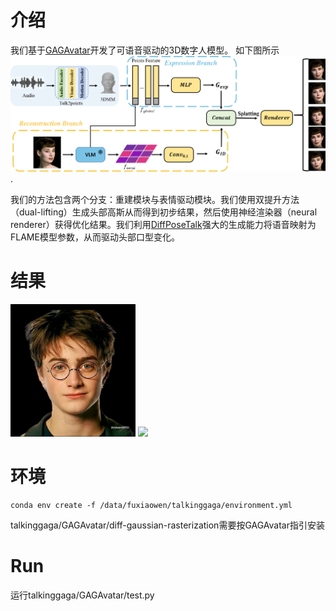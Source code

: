 # 介绍

我们基于[GAGAvatar](https://github.com/xg-chu/GAGAvatar)开发了可语音驱动的3D数字人模型。
如下图所示![pipeline](https://github.com/shawnFuu/talkinggaga/blob/main/assets/pipeline.png).

我们的方法包含两个分支：重建模块与表情驱动模块。我们使用双提升方法（dual-lifting）生成头部高斯从而得到初步结果，然后使用神经渲染器（neural renderer）获得优化结果。我们利用[DiffPoseTalk](https://github.com/DiffPoseTalk/DiffPoseTalk)强大的生成能力将语音映射为FLAME模型参数，从而驱动头部口型变化。

# 结果
<img src="https://github.com/shawnFuu/talkinggaga/blob/main/assets/harry.png" width="200">
<img src="https://github.com/shawnFuu/talkinggaga/blob/main/assets/cxk.gif" width="200">


# 环境

```
conda env create -f /data/fuxiaowen/talkinggaga/environment.yml
```
talkinggaga/GAGAvatar/diff-gaussian-rasterization需要按GAGAvatar指引安装

# Run

运行talkinggaga/GAGAvatar/test.py
